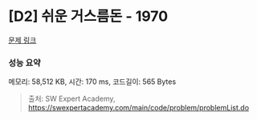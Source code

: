 # [D2] 쉬운 거스름돈 - 1970 

[문제 링크](https://swexpertacademy.com/main/code/problem/problemDetail.do?contestProbId=AV5PsIl6AXIDFAUq) 

### 성능 요약

메모리: 58,512 KB, 시간: 170 ms, 코드길이: 565 Bytes



> 출처: SW Expert Academy, https://swexpertacademy.com/main/code/problem/problemList.do